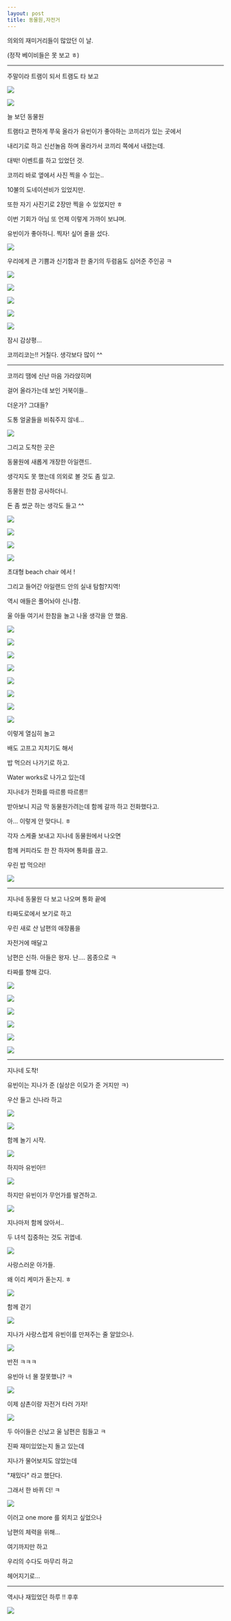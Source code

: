 ```yaml
---
layout: post
title: 동물원,자전거
---
```




의외의 재미거리들이 많았던 이 날. 

(정작 베이비들은 못 보고 ㅎ)

---

주말이라 트램이 되서 트램도 타 보고

![](https://dl.dropboxusercontent.com/u/9792864/150711%20%EB%8F%99%EB%AC%BC%EC%9B%90%2C%20%EC%9E%90%EC%A0%84%EA%B1%B0/lHbwJ0-0Vcc2TwE2AFYaTeWzXuIXHTDZTuQ2vAEO-lsLAYspN.jpg)


![](https://dl.dropboxusercontent.com/u/9792864/150711%20%EB%8F%99%EB%AC%BC%EC%9B%90%2C%20%EC%9E%90%EC%A0%84%EA%B1%B0/WCafwWwZMfNGBYlZgpZvAwaegQeYuls4meB1z9R9BysLAYspN.jpg)


늘 보던 동물원 

트램타고 편하게 쭈욱 올라가 유빈이가 좋아하는 코끼리가 있는 곳에서 

내리기로 하고 신선놀음 하며 올라가서 코끼리 쪽에서 내렸는데.

대박! 이벤트를 하고 있었던 것.

코끼리 바로 옆에서 사진 찍을 수 있는..

10불의 도네이션비가 있었지만. 

또한 자기 사진기로 2장만 찍을 수 있었지만 ㅎ

이번 기회가 아님 또 언제 이렇게 가까이 보냐며.

유빈이가 좋아하니. 찍자! 싶어 줄을 섰다.

![](https://dl.dropboxusercontent.com/u/9792864/150711%20%EB%8F%99%EB%AC%BC%EC%9B%90%2C%20%EC%9E%90%EC%A0%84%EA%B1%B0/DSC04118.JPG)


우리에게 큰 기쁨과 신기함과 한 줄기의 두렴움도 심어준 주인공 ㅋ

![](https://dl.dropboxusercontent.com/u/9792864/150711%20%EB%8F%99%EB%AC%BC%EC%9B%90%2C%20%EC%9E%90%EC%A0%84%EA%B1%B0/DSC04119.JPG)


![](https://dl.dropboxusercontent.com/u/9792864/150711%20%EB%8F%99%EB%AC%BC%EC%9B%90%2C%20%EC%9E%90%EC%A0%84%EA%B1%B0/DSC04120.JPG)


![](https://dl.dropboxusercontent.com/u/9792864/150711%20%EB%8F%99%EB%AC%BC%EC%9B%90%2C%20%EC%9E%90%EC%A0%84%EA%B1%B0/DSC04121.JPG)


![](https://dl.dropboxusercontent.com/u/9792864/150711%20%EB%8F%99%EB%AC%BC%EC%9B%90%2C%20%EC%9E%90%EC%A0%84%EA%B1%B0/DSC04122.JPG)


![](https://dl.dropboxusercontent.com/u/9792864/150711%20%EB%8F%99%EB%AC%BC%EC%9B%90%2C%20%EC%9E%90%EC%A0%84%EA%B1%B0/DSC04123.JPG)


잠시 감상평...

코끼리코는!! 거칠다. 생각보다 많이 ^^

---

코끼리 땜에 신난 마음 가라앉히며 

걸어 올라가는데 보인 거북이들.. 

더운가? 그대들?

도통 얼굴들을 비춰주지 않네...

![](https://dl.dropboxusercontent.com/u/9792864/150711%20%EB%8F%99%EB%AC%BC%EC%9B%90%2C%20%EC%9E%90%EC%A0%84%EA%B1%B0/DSC04131.JPG)


그리고 도착한 곳은

동물원에 새롭게 개장한 아일랜드.

생각지도 못 했는데 의외로 볼 것도 좀 있고.

동물원 한참 공사하더니. 

돈 좀 썼군 하는 생각도 들고 ^^

![](https://dl.dropboxusercontent.com/u/9792864/150711%20%EB%8F%99%EB%AC%BC%EC%9B%90%2C%20%EC%9E%90%EC%A0%84%EA%B1%B0/DSC04124.JPG)


![](https://dl.dropboxusercontent.com/u/9792864/150711%20%EB%8F%99%EB%AC%BC%EC%9B%90%2C%20%EC%9E%90%EC%A0%84%EA%B1%B0/DSC04125.JPG)


![](https://dl.dropboxusercontent.com/u/9792864/150711%20%EB%8F%99%EB%AC%BC%EC%9B%90%2C%20%EC%9E%90%EC%A0%84%EA%B1%B0/DSC04128.JPG)


![](https://dl.dropboxusercontent.com/u/9792864/150711%20%EB%8F%99%EB%AC%BC%EC%9B%90%2C%20%EC%9E%90%EC%A0%84%EA%B1%B0/DSC04130.JPG)


초대형 beach chair 에서 !

그리고 들어간 아일랜드 안의 실내 탐험?지역!

역시 애들은 풀어놔야 신나함.

울 아들 여기서 한참을 놀고 나올 생각을 안 했음.

![](https://dl.dropboxusercontent.com/u/9792864/150711%20%EB%8F%99%EB%AC%BC%EC%9B%90%2C%20%EC%9E%90%EC%A0%84%EA%B1%B0/DSC04133.JPG)


![](https://dl.dropboxusercontent.com/u/9792864/150711%20%EB%8F%99%EB%AC%BC%EC%9B%90%2C%20%EC%9E%90%EC%A0%84%EA%B1%B0/DSC04134.JPG)


![](https://dl.dropboxusercontent.com/u/9792864/150711%20%EB%8F%99%EB%AC%BC%EC%9B%90%2C%20%EC%9E%90%EC%A0%84%EA%B1%B0/DSC04135.JPG)


![](https://dl.dropboxusercontent.com/u/9792864/150711%20%EB%8F%99%EB%AC%BC%EC%9B%90%2C%20%EC%9E%90%EC%A0%84%EA%B1%B0/DSC04136.JPG)


![](https://dl.dropboxusercontent.com/u/9792864/150711%20%EB%8F%99%EB%AC%BC%EC%9B%90%2C%20%EC%9E%90%EC%A0%84%EA%B1%B0/DSC04137.JPG)


![](https://dl.dropboxusercontent.com/u/9792864/150711%20%EB%8F%99%EB%AC%BC%EC%9B%90%2C%20%EC%9E%90%EC%A0%84%EA%B1%B0/DSC04138.JPG)


![](https://dl.dropboxusercontent.com/u/9792864/150711%20%EB%8F%99%EB%AC%BC%EC%9B%90%2C%20%EC%9E%90%EC%A0%84%EA%B1%B0/DSC04140.JPG)


![](https://dl.dropboxusercontent.com/u/9792864/150711%20%EB%8F%99%EB%AC%BC%EC%9B%90%2C%20%EC%9E%90%EC%A0%84%EA%B1%B0/DSC04142.JPG)


이렇게 열심히 놀고 

배도 고프고 지치기도 해서 

밥 먹으러 나가기로 하고. 

Water works로 나가고 있는데

지나네가 전화를 따르릉 따르릉!!

받아보니 지금 막 동물원가려는데 함께 갈까 하고 전화했다고.

아... 이렇게 안 맞다니. ㅎ

각자 스케줄 보내고 지나네 동물원에서 나오면

함께 커피라도 한 잔 하자며 통화를 끊고.

우린 밥 먹으러!

![](https://dl.dropboxusercontent.com/u/9792864/22.png)


---

지나네 동물원 다 보고 나오며 통화 끝에

타짜도로에서 보기로 하고

우린 새로 산 남편의 애장품을 

자전거에 매달고 

남편은 신하. 아들은 왕자. 난.... 몸종으로 ㅋ 

타짜를 향해 갔다. 

![](https://dl.dropboxusercontent.com/u/9792864/150711%20%EB%8F%99%EB%AC%BC%EC%9B%90%2C%20%EC%9E%90%EC%A0%84%EA%B1%B0/DSC04143.JPG)


![](https://dl.dropboxusercontent.com/u/9792864/150711%20%EB%8F%99%EB%AC%BC%EC%9B%90%2C%20%EC%9E%90%EC%A0%84%EA%B1%B0/DSC04144.JPG)


![](https://dl.dropboxusercontent.com/u/9792864/150711%20%EB%8F%99%EB%AC%BC%EC%9B%90%2C%20%EC%9E%90%EC%A0%84%EA%B1%B0/DSC04145.JPG)


![](https://dl.dropboxusercontent.com/u/9792864/150711%20%EB%8F%99%EB%AC%BC%EC%9B%90%2C%20%EC%9E%90%EC%A0%84%EA%B1%B0/DSC04146.JPG)


![](https://dl.dropboxusercontent.com/u/9792864/150711%20%EB%8F%99%EB%AC%BC%EC%9B%90%2C%20%EC%9E%90%EC%A0%84%EA%B1%B0/DSC04147.JPG)


![](https://dl.dropboxusercontent.com/u/9792864/150711%20%EB%8F%99%EB%AC%BC%EC%9B%90%2C%20%EC%9E%90%EC%A0%84%EA%B1%B0/DSC04148.JPG)


---

지나네 도착!

유빈이는 지나가 준 (실상은 이모가 준 거지만 ㅋ)

우산 들고 신나라 하고

![](https://dl.dropboxusercontent.com/u/9792864/150711%20%EB%8F%99%EB%AC%BC%EC%9B%90%2C%20%EC%9E%90%EC%A0%84%EA%B1%B0/DSC04151.JPG)


![](https://dl.dropboxusercontent.com/u/9792864/150711%20%EB%8F%99%EB%AC%BC%EC%9B%90%2C%20%EC%9E%90%EC%A0%84%EA%B1%B0/DSC04152.JPG)


함께 놀기 시작.

![](https://dl.dropboxusercontent.com/u/9792864/150711%20%EB%8F%99%EB%AC%BC%EC%9B%90%2C%20%EC%9E%90%EC%A0%84%EA%B1%B0/FjXT0qd_r4eL5urU6XeKPNRDzsidVxK9C_2SX6AMtSILAYspN.jpg)


하지마 유빈아!!

![](https://dl.dropboxusercontent.com/u/9792864/150711%20%EB%8F%99%EB%AC%BC%EC%9B%90%2C%20%EC%9E%90%EC%A0%84%EA%B1%B0/FNepBVjAoQwTZBW2TgJYnWwc-uZk_IMxtevKCSP7EJMLAYspN.jpg)


하지만 유빈이가 무언가를 발견하고.

![](https://dl.dropboxusercontent.com/u/9792864/150711%20%EB%8F%99%EB%AC%BC%EC%9B%90%2C%20%EC%9E%90%EC%A0%84%EA%B1%B0/G095yusR8q3m-GRSQ-s-aSZy6GJ673E5s34xkL3Vdw8LAYspN.jpg)


지나마저 함께 앉아서..

두 녀석 집중하는 것도 귀엽네. 

![](https://dl.dropboxusercontent.com/u/9792864/150711%20%EB%8F%99%EB%AC%BC%EC%9B%90%2C%20%EC%9E%90%EC%A0%84%EA%B1%B0/HbR3LWuJrZrvO-Cslg7BFG5C-PuQnICQ4UKgPuUs_IwLAYspN.jpg)


사랑스러운 아가들. 

왜 이리 케미가 돋는지. ㅎ

![](https://dl.dropboxusercontent.com/u/9792864/150711%20%EB%8F%99%EB%AC%BC%EC%9B%90%2C%20%EC%9E%90%EC%A0%84%EA%B1%B0/o0AusptqbdwcWV9apfmq5Dm-C-MjxGZy22CIjXch20YLAYspN.jpg)


함께 걷기

![](https://dl.dropboxusercontent.com/u/9792864/150711%20%EB%8F%99%EB%AC%BC%EC%9B%90%2C%20%EC%9E%90%EC%A0%84%EA%B1%B0/VdpL5TLpSFMPq9rQEJwQF7Ou_m0tFpQpeTN-vUD51oALAYspN.jpg)


지나가 사랑스럽게 유빈이를 만져주는 줄 알았으나. 

![](https://dl.dropboxusercontent.com/u/9792864/150711%20%EB%8F%99%EB%AC%BC%EC%9B%90%2C%20%EC%9E%90%EC%A0%84%EA%B1%B0/4pQ-ASetrrqYlBGula_E-eUS3opt5Ab0rpYFiwWHaiILAYspN.jpg)


반전 ㅋㅋㅋ

유빈아 너 몰 잘못했니? ㅋ

![](https://dl.dropboxusercontent.com/u/9792864/150711%20%EB%8F%99%EB%AC%BC%EC%9B%90%2C%20%EC%9E%90%EC%A0%84%EA%B1%B0/p7S9_K-vvHrcnDGpBPsDZxCjJrWwcVCBQOocPi-Cx2wLAYspN.jpg)


이제 삼촌이랑 자전거 타러 가자!

![](https://dl.dropboxusercontent.com/u/9792864/150711%20%EB%8F%99%EB%AC%BC%EC%9B%90%2C%20%EC%9E%90%EC%A0%84%EA%B1%B0/DSC04149.JPG)


두 아이들은 신났고 울 남편은 힘들고 ㅋ

진짜 재미있었는지 돌고 있는데

지나가 물어보지도 않았는데

"재밌다" 라고 했단다.

그래서 한 바퀴 더! ㅋ

![](https://dl.dropboxusercontent.com/u/9792864/150711%20%EB%8F%99%EB%AC%BC%EC%9B%90%2C%20%EC%9E%90%EC%A0%84%EA%B1%B0/DSC04150.JPG)


이러고 one more 를 외치고 싶었으나

남편의 체력을 위해...

여기까지만 하고 

우리의 수다도 마무리 하고 

헤어지기로...

---

역시나 재밌었던 하루 !! 후후

![](https://dl.dropboxusercontent.com/u/9792864/23.png)



